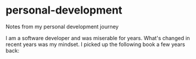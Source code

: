 # personal-development
Notes from my personal development journey

I am a software developer and was miserable for years. What's changed in recent years was my mindset. 
I picked up the following book a few years back:
 
